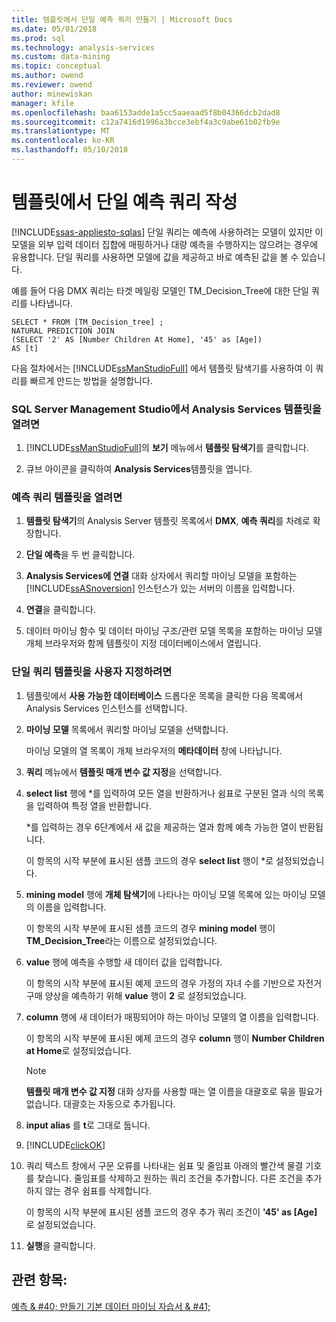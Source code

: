 ```yaml
---
title: 템플릿에서 단일 예측 쿼리 만들기 | Microsoft Docs
ms.date: 05/01/2018
ms.prod: sql
ms.technology: analysis-services
ms.custom: data-mining
ms.topic: conceptual
ms.author: owend
ms.reviewer: owend
author: minewiskan
manager: kfile
ms.openlocfilehash: baa6153adde1a5cc5aaeaad5f8b04366dcb2dad8
ms.sourcegitcommit: c12a7416d1996a3bcce3ebf4a3c9abe61b02fb9e
ms.translationtype: MT
ms.contentlocale: ko-KR
ms.lasthandoff: 05/10/2018
---
```

# <a name="create-a-singleton-prediction-query-from-a-template"></a>템플릿에서 단일 예측 쿼리 작성
[!INCLUDE[ssas-appliesto-sqlas](../../includes/ssas-appliesto-sqlas.md)]
  단일 쿼리는 예측에 사용하려는 모델이 있지만 이 모델을 외부 입력 데이터 집합에 매핑하거나 대량 예측을 수행하지는 않으려는 경우에 유용합니다. 단일 쿼리를 사용하면 모델에 값을 제공하고 바로 예측된 값을 볼 수 있습니다.  
  
 예를 들어 다음 DMX 쿼리는 타겟 메일링 모델인 TM_Decision_Tree에 대한 단일 쿼리를 나타냅니다.  
  
```  
SELECT * FROM [TM_Decision_tree] ;  
NATURAL PREDICTION JOIN  
(SELECT '2' AS [Number Children At Home], '45' as [Age])  
AS [t]  
```  
  
 다음 절차에서는 [!INCLUDE[ssManStudioFull](../../includes/ssmanstudiofull-md.md)] 에서 템플릿 탐색기를 사용하여 이 쿼리를 빠르게 만드는 방법을 설명합니다.  
  
### <a name="to-open-the-analysis-services-templates-in-sql-server-management-studio"></a>SQL Server Management Studio에서 Analysis Services 템플릿을 열려면  
  
1.  [!INCLUDE[ssManStudioFull](../../includes/ssmanstudiofull-md.md)]의 **보기** 메뉴에서 **템플릿 탐색기**를 클릭합니다.  
  
2.  큐브 아이콘을 클릭하여 **Analysis Services**템플릿을 엽니다.  
  
### <a name="to-open-a-prediction-query-template"></a>예측 쿼리 템플릿을 열려면  
  
1.  **템플릿 탐색기**의 Analysis Server 템플릿 목록에서 **DMX**, **예측 쿼리**를 차례로 확장합니다.  
  
2.  **단일 예측**을 두 번 클릭합니다.  
  
3.  **Analysis Services에 연결** 대화 상자에서 쿼리할 마이닝 모델을 포함하는 [!INCLUDE[ssASnoversion](../../includes/ssasnoversion-md.md)] 인스턴스가 있는 서버의 이름을 입력합니다.  
  
4.  **연결**을 클릭합니다.  
  
5.  데이터 마이닝 함수 및 데이터 마이닝 구조/관련 모델 목록을 포함하는 마이닝 모델 개체 브라우저와 함께 템플릿이 지정 데이터베이스에서 열립니다.  
  
### <a name="to-customize-the-singleton-query-template"></a>단일 쿼리 템플릿을 사용자 지정하려면  
  
1.  템플릿에서 **사용 가능한 데이터베이스** 드롭다운 목록을 클릭한 다음 목록에서 Analysis Services 인스턴스를 선택합니다.  
  
2.  **마이닝 모델** 목록에서 쿼리할 마이닝 모델을 선택합니다.  
  
     마이닝 모델의 열 목록이 개체 브라우저의 **메타데이터** 창에 나타납니다.  
  
3.  **쿼리** 메뉴에서 **템플릿 매개 변수 값 지정**을 선택합니다.  
  
4.  **select list** 행에 *를 입력하여 모든 열을 반환하거나 쉼표로 구분된 열과 식의 목록을 입력하여 특정 열을 반환합니다.  
  
     *를 입력하는 경우 6단계에서 새 값을 제공하는 열과 함께 예측 가능한 열이 반환됩니다.  
  
     이 항목의 시작 부분에 표시된 샘플 코드의 경우 **select list** 행이 *로 설정되었습니다.  
  
5.  **mining model** 행에 **개체 탐색기**에 나타나는 마이닝 모델 목록에 있는 마이닝 모델의 이름을 입력합니다.  
  
     이 항목의 시작 부분에 표시된 샘플 코드의 경우 **mining model** 행이 **TM_Decision_Tree**라는 이름으로 설정되었습니다.  
  
6.  **value** 행에 예측을 수행할 새 데이터 값을 입력합니다.  
  
     이 항목의 시작 부분에 표시된 예제 코드의 경우 가정의 자녀 수를 기반으로 자전거 구매 양상을 예측하기 위해 **value** 행이 **2** 로 설정되었습니다.  
  
7.  **column** 행에 새 데이터가 매핑되어야 하는 마이닝 모델의 열 이름을 입력합니다.  
  
     이 항목의 시작 부분에 표시된 예제 코드의 경우 **column** 행이 **Number Children at Home**로 설정되었습니다.  
  
    > [!NOTE]  
    >  **템플릿 매개 변수 값 지정** 대화 상자를 사용할 때는 열 이름을 대괄호로 묶을 필요가 없습니다. 대괄호는 자동으로 추가됩니다.  
  
8.  **input alias** 를 **t**로 그대로 둡니다.  
  
9. [!INCLUDE[clickOK](../../includes/clickok-md.md)]  
  
10. 쿼리 텍스트 창에서 구문 오류를 나타내는 쉼표 및 줄임표 아래의 빨간색 물결 기호를 찾습니다. 줄임표를 삭제하고 원하는 쿼리 조건을 추가합니다. 다른 조건을 추가하지 않는 경우 쉼표를 삭제합니다.  
  
     이 항목의 시작 부분에 표시된 샘플 코드의 경우 추가 쿼리 조건이 **'45' as [Age]** 로 설정되었습니다.  
  
11. **실행**을 클릭합니다.  
  
## <a name="see-also"></a>관련 항목:  
 [예측 & #40; 만들기 기본 데이터 마이닝 자습서 & #41;](http://msdn.microsoft.com/library/a8410ed2-bb98-4d51-a9eb-b239be1201c2)  
  
  
